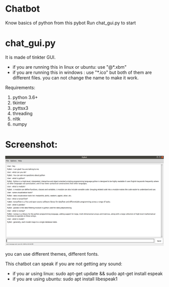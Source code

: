 # Chatbot
Know basics of python from this pybot
Run chat_gui.py to start 

# chat_gui.py
It is made of tinkter GUI. 

* if you are running this in linux or ubuntu: use "@*.xbm" 
* if you are running this in windows : use "*.ico"
but both of them are different files. you can not change the name to make it work.

Requirements:
1. python 3.6+
2. tkinter
3. pyttsx3
4. threading
5. nltk
6. numpy


# Screenshot:

![](https://github.com/soham1024/Chatbot/blob/master/Screenshot%20.png)

you can use different themes, different fonts.

This chatbot can speak if you are not getting any sound:
*  if you ar using linux: sudo apt-get update && sudo apt-get install espeak
*  if you are using ubuntu: sudo apt install libespeak1
